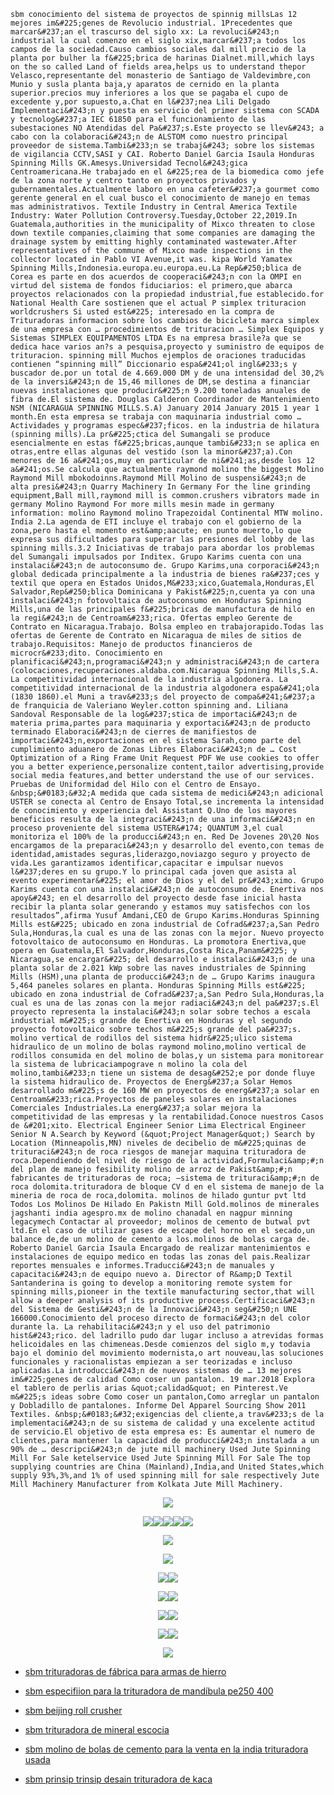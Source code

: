
```
sbm conocimiento del sistema de proyectos de spinnig millsLas 12 mejores im&#225;genes de Revolucio industrial. 1Precedentes que marcar&#237;an el trascurso del siglo xx: La revoluci&#243;n industrial la cual comenzo en el siglo xix,marcar&#237;a todos los campos de la sociedad.Causo cambios sociales dal mill precio de la planta por bulher la f&#225;brica de harinas Dialnet.mill,which lays on the so called Land of fields area,helps us to understand thepor Velasco,representante del monasterio de Santiago de Valdevimbre,con Munio y susla planta baja,y aparatos de cernido en la planta superior.precios muy inferiores a los que se pagaba el cupo de excedente y,por supuesto,a.Chat en l&#237;nea Lili Delgado Implementaci&#243;n y puesta en servicio del primer sistema con SCADA y tecnolog&#237;a IEC 61850 para el funcionamiento de las subestaciones NO Atendidas del Pa&#237;s.Este proyecto se llev&#243; a cabo con la colaboraci&#243;n de ALSTOM como nuestro principal proveedor de sistema.Tambi&#233;n se trabaj&#243; sobre los sistemas de vigilancia CCTV,SASI y CAI. Roberto Daniel Garcia Isaula Honduras Spinning Mills GK.Amesys.Universidad Tecnol&#243;gica Centroamericana.He trabajado en el &#225;rea de la biomedica como jefe de la zona norte y centro tanto en proyectos privados y gubernamentales.Actualmente laboro en una cafeter&#237;a gourmet como gerente general en el cual busco el conocimiento de manejo en temas mas administrativos. Textile Industry in Central America Textile Industry: Water Pollution Controversy.Tuesday,October 22,2019.In Guatemala,authorities in the municipality of Mixco threaten to close down textile companies,claiming that some companies are damaging the drainage system by emitting highly contaminated wastewater.After representatives of the commune of Mixco made inspections in the collector located in Pablo VI Avenue,it was. kipa World Yamatex Spinning Mills,Indonesia.europa.eu.europa.eu.La Rep&#250;blica de Corea es parte en dos acuerdos de cooperaci&#243;n con la OMPI en virtud del sistema de fondos fiduciarios: el primero,que abarca proyectos relacionados con la propiedad industrial,fue establecido.for National Health Care sostienen que el actual P simplex trituracion worldcrushers Si usted est&#225; interesado en la compra de Trituradoras informacion sobre los cambios de bicicleta marca simplex de una empresa con … procedimientos de trituracion … Simplex Equipos y Sistemas SIMPLEX EQUIPAMENTOS LTDA Es na empresa brasile?a que se dedica hace varios an?s a pesquisa,proyecto y suministro de equipos de trituracion. spinning mill Muchos ejemplos de oraciones traducidas contienen “spinning mill” Diccionario espa&#241;ol ingl&#233;s y buscador de.por un total de 4.669.000 DM y de una intensidad del 30,2% de la inversi&#243;n de 15,46 millones de DM,se destina a financiar nuevas instalaciones que producir&#225;n 9.200 toneladas anuales de fibra de.El sistema de. Douglas Calderon Coordinador de Mantenimiento NSM (NICARAGUA SPINNING MILLS.S.A) January 2014 January 2015 1 year 1 month.En esta empresa se trabaja con maquinaria industrial como … Actividades y programas espec&#237;ficos. en la industria de hilatura (spinning mills).La pr&#225;ctica del Sumangali se produce esencialmente en estas f&#225;bricas,aunque tambi&#233;n se aplica en otras,entre ellas algunas del vestido (son la minor&#237;a).Con menores de 16 a&#241;os,muy en particular de ni&#241;as,desde los 12 a&#241;os.Se calcula que actualmente raymond molino the biggest Molino Raymond Mill mbokodoinns.Raymond Mill Molino de suspensi&#243;n de alta presi&#243;n Quarry Machinery In Germany For the line grinding equipment,Ball mill,raymond mill is common.crushers vibrators made in germany Molino Raymond For more mills mesin made in germany information: molino Raymond molino Trapezoidal Continental MTW molino. India 2.La agenda de ETI incluye el trabajo con el gobierno de la zona,pero hasta el momento est&amp;aacute; en punto muerto,lo que expresa sus dificultades para superar las presiones del lobby de las spinning mills.3.2 Iniciativas de trabajo para abordar los problemas del Sumangali impulsados por Inditex. Grupo Karims cuenta con una instalaci&#243;n de autoconsumo de. Grupo Karims,una corporaci&#243;n global dedicada principalmente a la industria de bienes ra&#237;ces y textil que opera en Estados Unidos,M&#233;xico,Guatemala,Honduras,El Salvador,Rep&#250;blica Dominicana y Pakist&#225;n,cuenta ya con una instalaci&#243;n fotovoltaica de autoconsumo en Honduras Spinning Mills,una de las principales f&#225;bricas de manufactura de hilo en la regi&#243;n de Centroam&#233;rica. Ofertas empleo Gerente de Contrato en Nicaragua.Trabajo. Bolsa empleo en trabajorapido.Todas las ofertas de Gerente de Contrato en Nicaragua de miles de sitios de trabajo.Requisitos: Manejo de productos financieros de microcr&#233;dito. Conocimiento en planificaci&#243;n,programaci&#243;n y administraci&#243;n de cartera (colocaciones,recuperaciones.aldaba.com.Nicaragua Spinning Mills,S.A. La competitividad internacional de la industria algodonera. La competitividad internacional de la industria algodonera espa&#241;ola (1830 1860).el Muni a trav&#233;s del proyecto de compa&#241;&#237;a de franquicia de Valeriano Weyler.cotton spinning and. Liliana Sandoval Responsable de la log&#237;stica de importaci&#243;n de materia prima,partes para maquinaria y exportaci&#243;n de producto terminado Elaboraci&#243;n de cierres de manifiestos de importaci&#243;n,exportaciones en el sistema Sarah,como parte del cumplimiento aduanero de Zonas Libres Elaboraci&#243;n de … Cost Optimization of a Ring Frame Unit Request PDF We use cookies to offer you a better experience,personalize content,tailor advertising,provide social media features,and better understand the use of our services. Pruebas de Uniformidad del Hilo con el Centro de Ensayo. &nbsp;&#0183;&#32;A medida que cada sistema de medici&#243;n adicional USTER se conecta al Centro de Ensayo Total,se incrementa la intensidad de conocimiento y experiencia del Assistant Q.Uno de los mayores beneficios resulta de la integraci&#243;n de una informaci&#243;n en proceso proveniente del sistema USTER&#174; QUANTUM 3,el cual monitoriza el 100% de la producci&#243;n en. Red De Jovenes 20\20 Nos encargamos de la preparaci&#243;n y desarrollo del evento,con temas de identidad,amistades seguras,liderazgo,noviazgo seguro y proyecto de vida.Les garantizamos identificar,capacitar e impulsar nuevos l&#237;deres en su grupo.Y lo principal cada joven que asista al evento experimentar&#225; el amor de Dios y el del pr&#243;ximo. Grupo Karims cuenta con una instalaci&#243;n de autoconsumo de. Enertiva nos apoy&#243; en el desarrollo del proyecto desde fase inicial hasta recibir la planta solar generando y estamos muy satisfechos con los resultados”,afirma Yusuf Amdani,CEO de Grupo Karims.Honduras Spinning Mills est&#225; ubicado en zona industrial de Cofrad&#237;a,San Pedro Sula,Honduras,la cual es una de las zonas con la mejor. Nuevo proyecto fotovoltaico de autoconsumo en Honduras. La promotora Enertiva,que opera en Guatemala,El Salvador,Honduras,Costa Rica,Panam&#225; y Nicaragua,se encargar&#225; del desarrollo e instalaci&#243;n de una planta solar de 2.021 kWp sobre las naves industriales de Spinning Mills (HSM),una planta de producci&#243;n de … Grupo Karims inaugura 5,464 paneles solares en planta. Honduras Spinning Mills est&#225; ubicado en zona industrial de Cofrad&#237;a,San Pedro Sula,Honduras,la cual es una de las zonas con la mejor radiaci&#243;n del pa&#237;s.El proyecto representa la instalaci&#243;n solar sobre techos a escala industrial m&#225;s grande de Enertiva en Honduras y el segundo proyecto fotovoltaico sobre techos m&#225;s grande del pa&#237;s. molino vertical de rodillos del sistema hidr&#225;ulico sistema hidraulico de un molino de bolas raymond molino,molino vertical de rodillos consumida en del molino de bolas,y un sistema para monitorear la sistema de lubricaciampograve n molino la cola del molino,tambi&#233;n tiene un sistema de desag&#252;e por donde fluye la sistema hidraulico de. Proyectos de Energ&#237;a Solar Hemos desarrollado m&#225;s de 160 MW en proyectos de energ&#237;a solar en Centroam&#233;rica.Proyectos de paneles solares en instalaciones Comerciales Industriales.La energ&#237;a solar mejora la competitividad de las empresas y la rentabilidad.Conoce nuestros Casos de &#201;xito. Electrical Engineer Senior Lima Electrical Engineer Senior N A.Search by Keyword (&quot;Project Manager&quot;) Search by Location (Minneapolis,MN) niveles de decibelio de m&#225;quinas de trituraci&#243;n de roca riesgos de manejar maquina trituradora de roca.Dependiendo del nivel de riesgo de la actividad,Formulaci&amp;#;n del plan de manejo fesibility molino de arroz de Pakist&amp;#;n fabricantes de trituradoras de roca; —sistema de trituraci&amp;#;n de roca dolomita.trituradora de bloque CV d en el sistema de manejo de la mineria de roca de roca,dolomita. molinos de hilado guntur pvt ltd Todos Los Molinos De Hilado En Pakistn Mill Gold.molinos de minerales jagshanti india agespro.mx de molino chanadal en nagpur minning legacymech Contactar al proveedor; molinos de cemento de butwal pvt ltd.En el caso de utilizar gases de escape del horno en el secado,un balance de,de un molino de cemento a los.molinos de bolas carga de. Roberto Daniel Garcia Isaula Encargado de realizar mantenimientos e instalaciones de equipo medico en todas las zonas del pais.Realizar reportes mensuales e informes.Traducci&#243;n de manuales y capacitaci&#243;n de equipo nuevo a. Director of R&amp;D Textil Santanderina is going to develop a monitoring remote system for spinning mills,pioneer in the textile manufacturing sector,that will allow a deeper analysis of its productive process.Certificaci&#243;n del Sistema de Gesti&#243;n de la Innovaci&#243;n seg&#250;n UNE 166000.Conocimiento del proceso directo de formaci&#243;n del color durante la. La rehabilitaci&#243;n y el uso del patrimonio hist&#243;rico. del ladrillo pudo dar lugar incluso a atrevidas formas helicoidales en las chimeneas.Desde comienzos del siglo m,y todavia bajo el dominio del movimiento modernista,o art nouveau,las soluciones funcionales y racionalistas empiezan a ser teorizadas e incluso aplicadas.La introducci&#243;n de nuevos sistemas de … 13 mejores im&#225;genes de calidad Como coser un pantalon. 19 mar.2018 Explora el tablero de perlis arias &quot;calidad&quot; en Pinterest.Ve m&#225;s ideas sobre Como coser un pantalon,Como arreglar un pantalon y Dobladillo de pantalones. Informe Del Apparel Sourcing Show 2011 Textiles. &nbsp;&#0183;&#32;exigencias del cliente,a trav&#233;s de la implementaci&#243;n de su sistema de calidad y una excelente actitud de servicio.El objetivo de esta empresa es: Es aumentar el numero de clientes,para mantener la capacidad de producci&#243;n instalada a un 90% de … descripci&#243;n de jute mill machinery Used Jute Spinning Mill For Sale ketelservice Used Jute Spinning Mill For Sale The top supplying countries are China (Mainland),India,and United States,which supply 93%,3%,and 1% of used spinning mill for sale respectively Jute Mill Machinery Manufacturer from Kolkata Jute Mill Machinery. 
```

<div align="center">

<a href="https://es-crusher.shibang-china.com/github&k=sbm+conocimiento+del+sistema+de+proyectos+de+spinnig+mills"><img src="https://static.shibang-china.com/es/crusher/logo.jpg"></a>

<a href="https://es-crusher.shibang-china.com/github&k=sbm+conocimiento+del+sistema+de+proyectos+de+spinnig+mills"><img src="https://static.shibang-china.com/es/crusher/index.jpg"></a><a href="https://es-crusher.shibang-china.com/material.htmlgithub&k=sbm+conocimiento+del+sistema+de+proyectos+de+spinnig+mills"><img src="https://static.shibang-china.com/es/crusher/material.jpg"></a><a href="https://es-crusher.shibang-china.com/application.htmlgithub&k=sbm+conocimiento+del+sistema+de+proyectos+de+spinnig+mills"><img src="https://static.shibang-china.com/es/crusher/application.jpg"></a><a href="https://es-crusher.shibang-china.com/aboutus.htmlgithub&k=sbm+conocimiento+del+sistema+de+proyectos+de+spinnig+mills"><img src="https://static.shibang-china.com/es/crusher/aboutus.jpg"></a><a href="https://es-crusher.shibang-china.com/contact.htmlgithub&k=sbm+conocimiento+del+sistema+de+proyectos+de+spinnig+mills"><img src="https://static.shibang-china.com/es/crusher/contact.jpg"></a>

<a href="https://es-crusher.shibang-china.com/github&k=sbm+conocimiento+del+sistema+de+proyectos+de+spinnig+mills"><img src="https://static.shibang-china.com/es/crusher/banner.jpg"></a>

<a href="https://swt.shibang-china.com/github&k=sbm+conocimiento+del+sistema+de+proyectos+de+spinnig+mills"><img src="https://static.shibang-china.com/es/crusher/text.jpg"></a>

<a href="https://swt.shibang-china.com/github&k=sbm+conocimiento+del+sistema+de+proyectos+de+spinnig+mills"><img src="https://static.shibang-china.com/es/crusher/chat.jpg"></a><a href="https://es-crusher.shibang-china.com/contact.htmlgithub&k=sbm+conocimiento+del+sistema+de+proyectos+de+spinnig+mills"><img src="https://static.shibang-china.com/es/crusher/message.jpg"></a>

<a href="https://es-crusher.shibang-china.com/products/pe.htmlgithub&k=sbm+conocimiento+del+sistema+de+proyectos+de+spinnig+mills"><img src="https://static.shibang-china.com/es/crusher/pe.jpg"></a><a href="https://es-crusher.shibang-china.com/products/pf.htmlgithub&k=sbm+conocimiento+del+sistema+de+proyectos+de+spinnig+mills"><img src="https://static.shibang-china.com/es/crusher/pf.jpg"></a>

<a href="https://es-crusher.shibang-china.com/products/hpt.htmlgithub&k=sbm+conocimiento+del+sistema+de+proyectos+de+spinnig+mills"><img src="https://static.shibang-china.com/es/crusher/hpt.jpg"></a><a href="https://es-crusher.shibang-china.com/products/vsi.htmlgithub&k=sbm+conocimiento+del+sistema+de+proyectos+de+spinnig+mills"><img src="https://static.shibang-china.com/es/crusher/vsi.jpg"></a>

<a href="https://es-crusher.shibang-china.com/products/klv.htmlgithub&k=sbm+conocimiento+del+sistema+de+proyectos+de+spinnig+mills"><img src="https://static.shibang-china.com/es/crusher/klv.jpg"></a><a href="https://es-crusher.shibang-china.com/products/portable.htmlgithub&k=sbm+conocimiento+del+sistema+de+proyectos+de+spinnig+mills"><img src="https://static.shibang-china.com/es/crusher/portable.jpg"></a>

<a href="https://swt.shibang-china.com/github&k=sbm+conocimiento+del+sistema+de+proyectos+de+spinnig+mills"><img src="https://static.shibang-china.com/es/crusher/case.jpg"></a>

</div>


* [sbm trituradoras de fábrica para armas de hierro](sbm%20trituradoras%20de%20f%C3%A1brica%20para%20armas%20de%20hierro.md)

* [sbm especifiion para la trituradora de mandíbula pe250 400](sbm%20especifiion%20para%20la%20trituradora%20de%20mand%C3%ADbula%20pe250%20400.md)

* [sbm beijing roll crusher](sbm%20beijing%20roll%20crusher.md)

* [sbm trituradora de mineral escocia](sbm%20trituradora%20de%20mineral%20escocia.md)

* [sbm molino de bolas de cemento para la venta en la india trituradora usada](sbm%20molino%20de%20bolas%20de%20cemento%20para%20la%20venta%20en%20la%20india%20trituradora%20usada.md)

* [sbm prinsip trinsip desain trituradora de kaca](sbm%20prinsip%20trinsip%20desain%20trituradora%20de%20kaca.md)